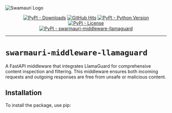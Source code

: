 ![Swamauri Logo](https://res.cloudinary.com/dbjmpekvl/image/upload/v1730099724/Swarmauri-logo-lockup-2048x757_hww01w.png)

<p align="center">
    <a href="https://pypi.org/project/swarmauri-middleware-llamaguard/">
        <img src="https://img.shields.io/pypi/dm/swarmauri-middleware-llamaguard" alt="PyPI - Downloads"/></a>
    <a href="https://github.com/swarmauri/swarmauri-sdk/pkgs/pkgs/swarmauri-middleware-llamaguard">
        <img src="https://hits.seeyoufarm.com/api/count/incr/badge.svg?url=https://github.com/swarmauri/swarmauri-sdk/pkgs/pkgs/swarmauri-middleware-llamaguard&count_bg=%2379C83D&title_bg=%23555555&icon=&icon_color=%23E7E7E7&title=hits&edge_flat=false" alt="GitHub Hits"/></a>
    <a href="https://pypi.org/project/swarmauri-middleware-llamaguard/">
        <img src="https://img.shields.io/pypi/pyversions/swarmauri-middleware-llamaguard" alt="PyPI - Python Version"/></a>
    <a href="https://pypi.org/project/swarmauri-middleware-llamaguard/">
        <img src="https://img.shields.io/pypi/l/swarmauri-middleware-llamaguard" alt="PyPI - License"/></a>
    <br />
    <a href="https://pypi.org/project/swarmauri-middleware-llamaguard/">
        <img src="https://img.shields.io/pypi/v/swarmauri-middleware-llamaguard?label=swarmauri-middleware-llamaguard&color=green" alt="PyPI - swarmauri-middleware-llamaguard"/></a>
</p>

---

# `swarmauri-middleware-llamaguard`

A FastAPI middleware that integrates LlamaGuard for comprehensive content inspection and filtering. This middleware ensures both incoming requests and outgoing responses are free from unsafe or malicious content.

## Installation

To install the package, use pip: